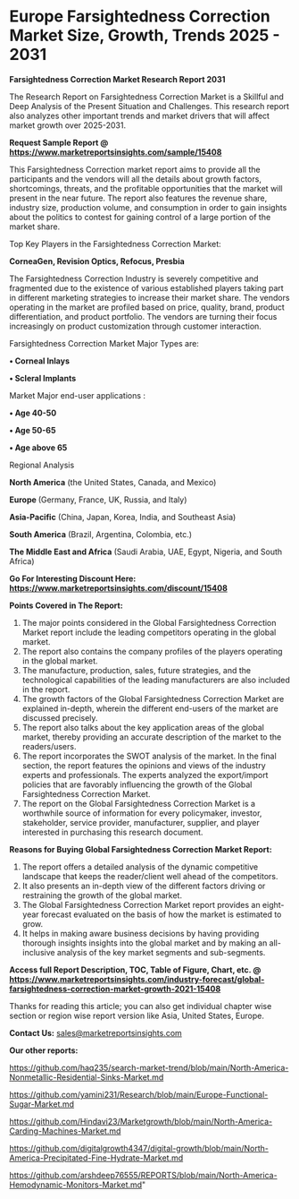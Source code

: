 # Europe Farsightedness Correction Market Size, Growth, Trends 2025 - 2031

<strong>Farsightedness Correction Market Research Report 2031</strong>

The Research Report on Farsightedness Correction Market is a Skillful and Deep Analysis of the Present Situation and Challenges. This research report also analyzes other important trends and market drivers that will affect market growth over 2025-2031.

<strong>Request Sample Report @ <a href=https://www.marketreportsinsights.com/sample/15408>https://www.marketreportsinsights.com/sample/15408</a></strong>

This Farsightedness Correction market report aims to provide all the participants and the vendors will all the details about growth factors, shortcomings, threats, and the profitable opportunities that the market will present in the near future. The report also features the revenue share, industry size, production volume, and consumption in order to gain insights about the politics to contest for gaining control of a large portion of the market share.

Top Key Players in the Farsightedness Correction Market:

<strong>CorneaGen, Revision Optics, Refocus, Presbia</strong>

The Farsightedness Correction Industry is severely competitive and fragmented due to the existence of various established players taking part in different marketing strategies to increase their market share. The vendors operating in the market are profiled based on price, quality, brand, product differentiation, and product portfolio. The vendors are turning their focus increasingly on product customization through customer interaction.

Farsightedness Correction Market Major Types are:

<strong>• Corneal Inlays

• Scleral Implants</strong>

Market Major end-user applications :

<strong>• Age 40-50

• Age 50-65

• Age above 65</strong>

Regional Analysis

</u><strong><b>North America</b></strong> (the United States, Canada, and Mexico)

<strong><b>Europe </b></strong>(Germany, France, UK, Russia, and Italy)

<strong><b>Asia-Pacific</b></strong> (China, Japan, Korea, India, and Southeast Asia)

<strong><b>South America</b></strong> (Brazil, Argentina, Colombia, etc.)

<strong><b>The Middle East and Africa</b></strong> (Saudi Arabia, UAE, Egypt, Nigeria, and South Africa)

<strong>Go For Interesting Discount Here: <a href=https://www.marketreportsinsights.com/discount/15408>https://www.marketreportsinsights.com/discount/15408</a></strong>

<strong>Points Covered in The Report:</strong>
<ol>
  <li>The major points considered in the Global Farsightedness Correction Market report include the leading competitors operating in the global market.</li>
  <li>The report also contains the company profiles of the players operating in the global market.</li>
  <li>The manufacture, production, sales, future strategies, and the technological capabilities of the leading manufacturers are also included in the report.</li>
  <li>The growth factors of the Global Farsightedness Correction Market are explained in-depth, wherein the different end-users of the market are discussed precisely.</li>
  <li>The report also talks about the key application areas of the global market, thereby providing an accurate description of the market to the readers/users.</li>
  <li>The report incorporates the SWOT analysis of the market. In the final section, the report features the opinions and views of the industry experts and professionals. The experts analyzed the export/import policies that are favorably influencing the growth of the Global Farsightedness Correction Market.</li>
  <li>The report on the Global Farsightedness Correction Market is a worthwhile source of information for every policymaker, investor, stakeholder, service provider, manufacturer, supplier, and player interested in purchasing this research document.</li>
</ol>
<strong>Reasons for Buying Global Farsightedness Correction Market Report:</strong>

<ol>
  <li>The report offers a detailed analysis of the dynamic competitive landscape that keeps the reader/client well ahead of the competitors.</li>
  <li>It also presents an in-depth view of the different factors driving or restraining the growth of the global market.</li>
  <li>The Global Farsightedness Correction Market report provides an eight-year forecast evaluated on the basis of how the market is estimated to grow.</li>
  <li>It helps in making aware business decisions by having providing thorough insights insights into the global market and by making an all-inclusive analysis of the key market segments and sub-segments.</li>
</ol>
<strong>Access full Report Description, TOC, Table of Figure, Chart, etc. @ <a href=https://www.marketreportsinsights.com/industry-forecast/global-farsightedness-correction-market-growth-2021-15408>https://www.marketreportsinsights.com/industry-forecast/global-farsightedness-correction-market-growth-2021-15408</a></strong>


Thanks for reading this article; you can also get individual chapter wise section or region wise report version like Asia, United States, Europe.

<strong>Contact Us:</strong>
sales@marketreportsinsights.com

<strong>Our other reports:</strong>

<a href=https://github.com/haq235/search-market-trend/blob/main/North-America-Nonmetallic-Residential-Sinks-Market.md>https://github.com/haq235/search-market-trend/blob/main/North-America-Nonmetallic-Residential-Sinks-Market.md</a>

<a href=https://github.com/yamini231/Research/blob/main/Europe-Functional-Sugar-Market.md>https://github.com/yamini231/Research/blob/main/Europe-Functional-Sugar-Market.md</a>

<a href=https://github.com/Hindavi23/Marketgrowth/blob/main/North-America-Carding-Machines-Market.md>https://github.com/Hindavi23/Marketgrowth/blob/main/North-America-Carding-Machines-Market.md</a>

<a href=https://github.com/digitalgrowth4347/digital-growth/blob/main/North-America-Precipitated-Fine-Hydrate-Market.md>https://github.com/digitalgrowth4347/digital-growth/blob/main/North-America-Precipitated-Fine-Hydrate-Market.md</a>

<a href=https://github.com/arshdeep76555/REPORTS/blob/main/North-America-Hemodynamic-Monitors-Market.md>https://github.com/arshdeep76555/REPORTS/blob/main/North-America-Hemodynamic-Monitors-Market.md</a>"
